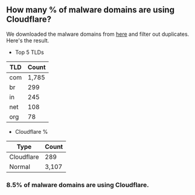## How many % of malware domains are using Cloudflare?


We downloaded the malware domains from [here](https://urlhaus.abuse.ch) and filter out duplicates.
Here's the result.


[//]: # (start replacement)


- Top 5 TLDs

| TLD | Count |
| --- | --- |
| com | 1,785 |
| br | 299 |
| in | 245 |
| net | 108 |
| org | 78 |


- Cloudflare %

| Type | Count |
| --- | --- |
| Cloudflare | 289 |
| Normal | 3,107 |


### 8.5% of malware domains are using Cloudflare.